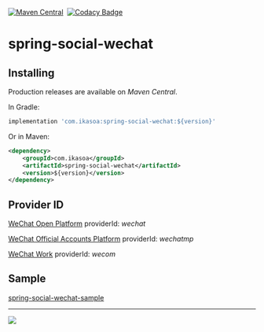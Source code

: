 [![Maven Central](https://maven-badges.herokuapp.com/maven-central/com.ikasoa/spring-social-wechat/badge.svg)](https://maven-badges.herokuapp.com/maven-central/com.ikasoa/spring-social-wechat)&nbsp;&nbsp;[![Codacy Badge](https://api.codacy.com/project/badge/Grade/7ee8408664564445a19cda91ad00fa12)](https://www.codacy.com/app/larry7696/spring-social-wechat?utm_source=github.com&amp;utm_medium=referral&amp;utm_content=venwyhk/spring-social-wechat&amp;utm_campaign=Badge_Grade)

# spring-social-wechat #

## Installing ##

Production releases are available on *Maven Central*.

In Gradle:

```groovy
implementation 'com.ikasoa:spring-social-wechat:${version}'
```

Or in Maven:

```xml
<dependency>
    <groupId>com.ikasoa</groupId>
    <artifactId>spring-social-wechat</artifactId>
    <version>${version}</version>
</dependency>
```

## Provider ID ##

[WeChat Open Platform](https://open.weixin.qq.com/) providerId: *wechat*

[WeChat Official Accounts Platform](https://mp.weixin.qq.com/) providerId: *wechatmp*

[WeChat Work](https://work.weixin.qq.com/) providerId: *wecom*

## Sample ##

[spring-social-wechat-sample](https://github.com/venwyhk/spring-social-wechat-sample)

***

[![](https://i.creativecommons.org/l/by-nc-sa/4.0/88x31.png)](https://creativecommons.org/licenses/by-nc-sa/4.0/)&nbsp;&nbsp;
